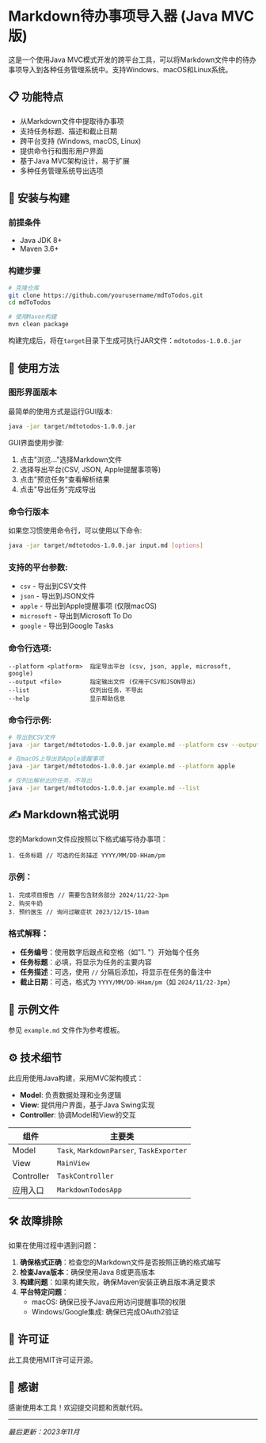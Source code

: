 # Markdown待办事项导入器 (Java MVC版)

这是一个使用Java MVC模式开发的跨平台工具，可以将Markdown文件中的待办事项导入到各种任务管理系统中。支持Windows、macOS和Linux系统。

## 📋 功能特点

- 从Markdown文件中提取待办事项
- 支持任务标题、描述和截止日期
- 跨平台支持 (Windows, macOS, Linux)
- 提供命令行和图形用户界面
- 基于Java MVC架构设计，易于扩展
- 多种任务管理系统导出选项

## 🔧 安装与构建

### 前提条件
- Java JDK 8+
- Maven 3.6+

### 构建步骤

```bash
# 克隆仓库
git clone https://github.com/yourusername/mdToTodos.git
cd mdToTodos

# 使用Maven构建
mvn clean package
```

构建完成后，将在`target`目录下生成可执行JAR文件：`mdtotodos-1.0.0.jar`

## 🚀 使用方法

### 图形界面版本

最简单的使用方式是运行GUI版本:

```bash
java -jar target/mdtotodos-1.0.0.jar
```

GUI界面使用步骤:
1. 点击"浏览..."选择Markdown文件
2. 选择导出平台(CSV, JSON, Apple提醒事项等)
3. 点击"预览任务"查看解析结果
4. 点击"导出任务"完成导出

### 命令行版本

如果您习惯使用命令行，可以使用以下命令:

```bash
java -jar target/mdtotodos-1.0.0.jar input.md [options]
```

### 支持的平台参数:

- `csv` - 导出到CSV文件
- `json` - 导出到JSON文件
- `apple` - 导出到Apple提醒事项 (仅限macOS)
- `microsoft` - 导出到Microsoft To Do
- `google` - 导出到Google Tasks

### 命令行选项:

```
--platform <platform>  指定导出平台 (csv, json, apple, microsoft, google)
--output <file>        指定输出文件 (仅用于CSV和JSON导出)
--list                 仅列出任务，不导出
--help                 显示帮助信息
```

### 命令行示例:

```bash
# 导出到CSV文件
java -jar target/mdtotodos-1.0.0.jar example.md --platform csv --output tasks.csv

# 在macOS上导出到Apple提醒事项
java -jar target/mdtotodos-1.0.0.jar example.md --platform apple

# 仅列出解析出的任务，不导出
java -jar target/mdtotodos-1.0.0.jar example.md --list
```

## ✍️ Markdown格式说明

您的Markdown文件应按照以下格式编写待办事项：

```
1. 任务标题 // 可选的任务描述 YYYY/MM/DD-HHam/pm
```

### 示例：

```
1. 完成项目报告 // 需要包含财务部分 2024/11/22-3pm
2. 购买牛奶
3. 预约医生 // 询问过敏症状 2023/12/15-10am
```

### 格式解释：

- **任务编号**：使用数字后跟点和空格（如"1. "）开始每个任务
- **任务标题**：必填，将显示为任务的主要内容
- **任务描述**：可选，使用 `//` 分隔后添加，将显示在任务的备注中
- **截止日期**：可选，格式为 `YYYY/MM/DD-HHam/pm`（如 `2024/11/22-3pm`）

## 📝 示例文件

参见 `example.md` 文件作为参考模板。

## ⚙️ 技术细节

此应用使用Java构建，采用MVC架构模式：
- **Model**: 负责数据处理和业务逻辑
- **View**: 提供用户界面，基于Java Swing实现
- **Controller**: 协调Model和View的交互

| 组件 | 主要类 |
|------|--------|
| Model | `Task`, `MarkdownParser`, `TaskExporter` |
| View | `MainView` |
| Controller | `TaskController` |
| 应用入口 | `MarkdownTodosApp` |

## 🛠️ 故障排除

如果在使用过程中遇到问题：

1. **确保格式正确**：检查您的Markdown文件是否按照正确的格式编写
2. **检查Java版本**：确保使用Java 8或更高版本
3. **构建问题**：如果构建失败，确保Maven安装正确且版本满足要求
4. **平台特定问题**：
   - macOS: 确保已授予Java应用访问提醒事项的权限
   - Windows/Google集成: 确保已完成OAuth2验证

## 📜 许可证

此工具使用MIT许可证开源。

## 🙏 感谢

感谢使用本工具！欢迎提交问题和贡献代码。

---

*最后更新：2023年11月* 